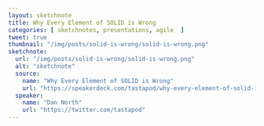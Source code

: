 ```yaml
---
layout: sketchnote
title: Why Every Element of SOLID is Wrong
categories: [ sketchnotes, presentations, agile  ]
tweet: true
thumbnail: "/img/posts/solid-is-wrong/solid-is-wrong.png"
sketchnote:
  url: "/img/posts/solid-is-wrong/solid-is-wrong.png"
  alt: "sketchnote"
  source:
    name: "Why Every Element of SOLID is Wrong"
    url: "https://speakerdeck.com/tastapod/why-every-element-of-solid-is-wrong"
  speaker:
    name: "Dan North"
    url: "https://twitter.com/tastapod"
---
```

